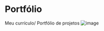 # Portfólio
Meu currículo/ Portfólio de projetos
![image](https://user-images.githubusercontent.com/51932176/137348608-c219ecb8-53f2-4e73-b6a2-985ea2470818.png)
